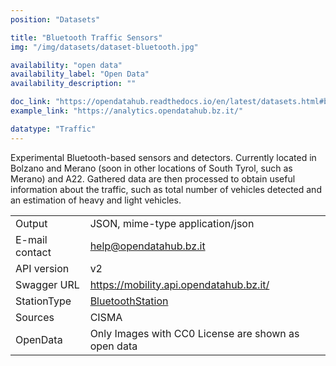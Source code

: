 ```yaml
---
position: "Datasets"

title: "Bluetooth Traffic Sensors"
img: "/img/datasets/dataset-bluetooth.jpg"

availability: "open data"
availability_label: "Open Data"
availability_description: ""

doc_link: "https://opendatahub.readthedocs.io/en/latest/datasets.html#bluetooth-dataset"
example_link: "https://analytics.opendatahub.bz.it/"

datatype: "Traffic"
---
```


Experimental Bluetooth-based sensors and detectors. Currently located in Bolzano and Merano (soon in other locations of South Tyrol, such as Merano) and A22. Gathered data are then processed to obtain useful information about the traffic, such as total number of vehicles detected and an estimation of heavy and light vehicles.

|                |                                         |
| :------------- | --------------------------------------- |
| Output         | JSON, mime-type application/json        |
| E-mail contact | help@opendatahub.bz.it                  |
| API version    | v2                                      |
| Swagger URL    | https://mobility.api.opendatahub.bz.it/ |
| StationType    | [BluetoothStation](https://mobility.api.opendatahub.bz.it/v2/flat/BluetoothStation)                 |
| Sources        | CISMA                                   |
| OpenData       | Only Images with CC0 License are shown as open data                               |
